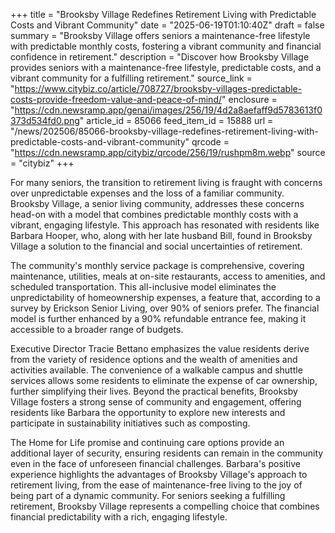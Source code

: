 +++
title = "Brooksby Village Redefines Retirement Living with Predictable Costs and Vibrant Community"
date = "2025-06-19T01:10:40Z"
draft = false
summary = "Brooksby Village offers seniors a maintenance-free lifestyle with predictable monthly costs, fostering a vibrant community and financial confidence in retirement."
description = "Discover how Brooksby Village provides seniors with a maintenance-free lifestyle, predictable costs, and a vibrant community for a fulfilling retirement."
source_link = "https://www.citybiz.co/article/708727/brooksby-villages-predictable-costs-provide-freedom-value-and-peace-of-mind/"
enclosure = "https://cdn.newsramp.app/genai/images/256/19/4d2a8aefaff9d5783613f0373d534fd0.png"
article_id = 85066
feed_item_id = 15888
url = "/news/202506/85066-brooksby-village-redefines-retirement-living-with-predictable-costs-and-vibrant-community"
qrcode = "https://cdn.newsramp.app/citybiz/qrcode/256/19/rushpm8m.webp"
source = "citybiz"
+++

<p>For many seniors, the transition to retirement living is fraught with concerns over unpredictable expenses and the loss of a familiar community. Brooksby Village, a senior living community, addresses these concerns head-on with a model that combines predictable monthly costs with a vibrant, engaging lifestyle. This approach has resonated with residents like Barbara Hooper, who, along with her late husband Bill, found in Brooksby Village a solution to the financial and social uncertainties of retirement.</p><p>The community's monthly service package is comprehensive, covering maintenance, utilities, meals at on-site restaurants, access to amenities, and scheduled transportation. This all-inclusive model eliminates the unpredictability of homeownership expenses, a feature that, according to a survey by Erickson Senior Living, over 90% of seniors prefer. The financial model is further enhanced by a 90% refundable entrance fee, making it accessible to a broader range of budgets.</p><p>Executive Director Tracie Bettano emphasizes the value residents derive from the variety of residence options and the wealth of amenities and activities available. The convenience of a walkable campus and shuttle services allows some residents to eliminate the expense of car ownership, further simplifying their lives. Beyond the practical benefits, Brooksby Village fosters a strong sense of community and engagement, offering residents like Barbara the opportunity to explore new interests and participate in sustainability initiatives such as composting.</p><p>The Home for Life promise and continuing care options provide an additional layer of security, ensuring residents can remain in the community even in the face of unforeseen financial challenges. Barbara's positive experience highlights the advantages of Brooksby Village's approach to retirement living, from the ease of maintenance-free living to the joy of being part of a dynamic community. For seniors seeking a fulfilling retirement, Brooksby Village represents a compelling choice that combines financial predictability with a rich, engaging lifestyle.</p>